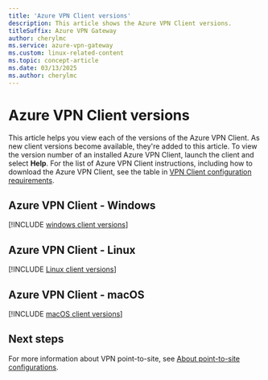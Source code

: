 ```yaml
---
title: 'Azure VPN Client versions'
description: This article shows the Azure VPN Client versions.
titleSuffix: Azure VPN Gateway
author: cherylmc
ms.service: azure-vpn-gateway
ms.custom: linux-related-content
ms.topic: concept-article
ms.date: 03/13/2025
ms.author: cherylmc
---
```

# Azure VPN Client versions

This article helps you view each of the versions of the Azure VPN Client. As new client versions become available, they're added to this article. To view the version number of an installed Azure VPN Client, launch the client and select **Help**. For the list of Azure VPN Client instructions, including how to download the Azure VPN Client, see the table in [VPN Client configuration requirements](point-to-site-about.md#client).

## Azure VPN Client - Windows

[!INCLUDE [windows client versions](../../includes/vpn-gateway-azure-vpn-client-windows-table.md)]

## Azure VPN Client - Linux

[!INCLUDE [Linux client versions](../../includes/vpn-gateway-azure-vpn-client-linux-table.md)]

## Azure VPN Client - macOS

[!INCLUDE [macOS client versions](../../includes/vpn-gateway-azure-vpn-client-macos-table.md)]


## Next steps

For more information about VPN point-to-site, see [About point-to-site configurations](point-to-site-about.md).
